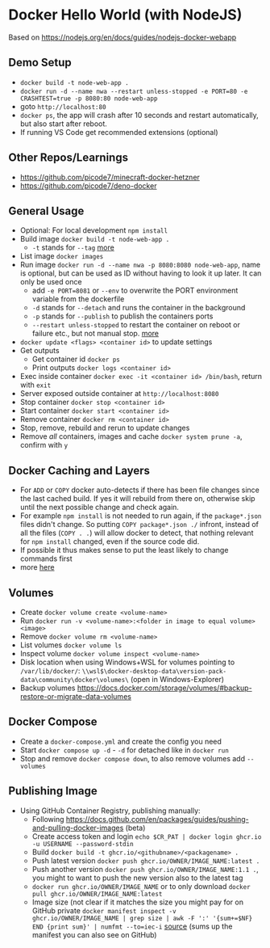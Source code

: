 # Docker Hello World (with NodeJS)

Based on <https://nodejs.org/en/docs/guides/nodejs-docker-webapp>

## Demo Setup

- `docker build -t node-web-app .`
- `docker run -d --name nwa --restart unless-stopped -e PORT=80 -e CRASHTEST=true -p 8080:80 node-web-app`
- goto `http://localhost:80`
- `docker ps`, the app will crash after 10 seconds and restart automatically, but also start after reboot.
- If running VS Code get recommended extensions (optional)

## Other Repos/Learnings

- <https://github.com/picode7/minecraft-docker-hetzner>
- <https://github.com/picode7/deno-docker>

## General Usage

- Optional: For local development `npm install`
- Build image `docker build -t node-web-app .`
  - `-t` stands for `--tag` [more](https://docs.docker.com/engine/reference/commandline/build/)
- List image `docker images`
- Run image `docker run -d --name nwa -p 8080:8080 node-web-app`, name is optional, but can be used as ID without having to look it up later. It can only be used once
  - add `-e PORT=8081` or `--env` to overwrite the PORT environment variable from the dockerfile
  - `-d` stands for `--detach` and runs the container in the background
  - `-p` stands for `--publish` to publish the containers ports
  - `--restart unless-stopped` to restart the container on reboot or failure etc., but not manual stop. [more](https://docs.docker.com/config/containers/start-containers-automatically/)
- `docker update <flags> <container id>` to update settings
- Get outputs
  - Get container id `docker ps`
  - Print outputs `docker logs <container id>`
- Exec inside container `docker exec -it <container id> /bin/bash`, return with `exit`
- Server exposed outside container at `http://localhost:8080`
- Stop container `docker stop <container id>`
- Start container `docker start <container id>`
- Remove container `docker rm <container id>`
- Stop, remove, rebuild and rerun to update changes
- Remove _all_ containers, images and cache `docker system prune -a`, confirm with `y`

## Docker Caching and Layers

- For `ADD` or `COPY` docker auto-detects if there has been file changes since the last cached build. If yes it will rebuild from there on, otherwise skip until the next possible change and check again.
- For example `npm install` is not needed to run again, if the `package*.json` files didn't change. So putting `COPY package*.json ./` infront, instead of all the files (`COPY . .`) will allow docker to detect, that nothing relevant for `npm install` changed, even if the source code did.
- If possible it thus makes sense to put the least likely to change commands first
- more [here](https://docs.docker.com/develop/develop-images/dockerfile_best-practices/)

## Volumes

- Create `docker volume create <volume-name>`
- Run `docker run -v <volume-name>:<folder in image to equal volume> <image>`
- Remove `docker volume rm <volume-name>`
- List volumes `docker volume ls`
- Inspect volume `docker volume inspect <volume-name>`
- Disk location when using Windows+WSL for volumes pointing to `/var/lib/docker/`: `\\wsl$\docker-desktop-data\version-pack-data\community\docker\volumes\` (open in Windows-Explorer)
- Backup volumes <https://docs.docker.com/storage/volumes/#backup-restore-or-migrate-data-volumes>

## Docker Compose

- Create a `docker-compose.yml` and create the config you need
- Start `docker compose up -d` - `-d` for detached like in `docker run`
- Stop and remove `docker compose down`, to also remove volumes add `--volumes`

## Publishing Image

- Using GitHub Container Registry, publishing manually:
  - Following <https://docs.github.com/en/packages/guides/pushing-and-pulling-docker-images> (beta)
  - Create access token and login `echo $CR_PAT | docker login ghcr.io -u USERNAME --password-stdin`
  - Build `docker build -t ghcr.io/<githubname>/<packagename> .`
  - Push latest version `docker push ghcr.io/OWNER/IMAGE_NAME:latest .`
  - Push another version `docker push ghcr.io/OWNER/IMAGE_NAME:1.1 .`, you might to want to push the new version also to the latest tag
  - `docker run ghcr.io/OWNER/IMAGE_NAME` or to only download `docker pull ghcr.io/OWNER/IMAGE_NAME:latest`
  - Image size (not clear if it matches the size you might pay for on GitHub private `docker manifest inspect -v ghcr.io/OWNER/IMAGE_NAME | grep size | awk -F ':' '{sum+=$NF} END {print sum}' | numfmt --to=iec-i` [source](https://stackoverflow.com/a/55156181/4339170) (sums up the manifest you can also see on GitHub)
